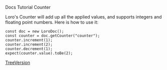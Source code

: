Docs
Tutorial
Counter

Loro's Counter will add up all the applied values, and supports integers and floating point numbers.
Here is how to use it:

```
const doc = new LoroDoc();
const counter = doc.getCounter("counter");
counter.increment(1);
counter.increment(2);
counter.decrement(1);
expect(counter.value).toBe(2);
```

[Tree](https://loro.dev/docs/tutorial/tree "Tree")[Version](https://loro.dev/docs/tutorial/version "Version")